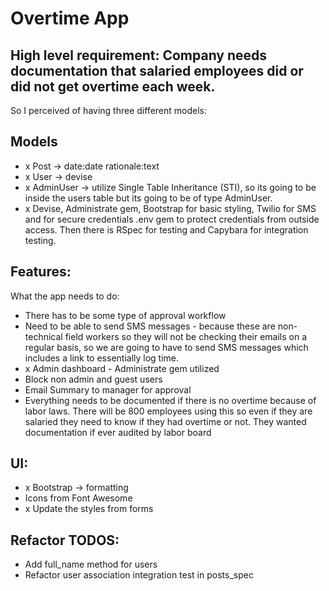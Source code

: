 # Overtime App

## High level requirement: Company needs documentation that salaried employees did or did not get overtime each week.

So I perceived of having three different models:

## Models
- x Post -> date:date rationale:text
- x User -> devise
- x AdminUser -> utilize Single Table Inheritance (STI), so its going to be inside the users table but its going to be of type AdminUser.
- x Devise, Administrate gem, Bootstrap for basic styling, Twilio for SMS and for secure credentials .env gem to protect credentials from outside access. Then there is RSpec for testing and Capybara for integration testing.

## Features:
What the app needs to do:
- There has to be some type of approval workflow
- Need to be able to send SMS messages - because these are non-technical field workers so they will not be checking their emails on a regular basis, so we are going to have to send SMS messages which includes a link to essentially log time.
- x Admin dashboard - Administrate gem utilized
- Block non admin and guest users
- Email Summary to manager for approval
- Everything needs to be documented if there is no overtime because of labor laws. There will be 800 employees using this so even if they are salaried they need to know if they had overtime or not. They wanted documentation if ever audited by labor board

## UI:
- x Bootstrap -> formatting
- Icons from Font Awesome
- x Update the styles from forms

## Refactor TODOS:
- Add full_name method for users
- Refactor user association integration test in posts_spec
